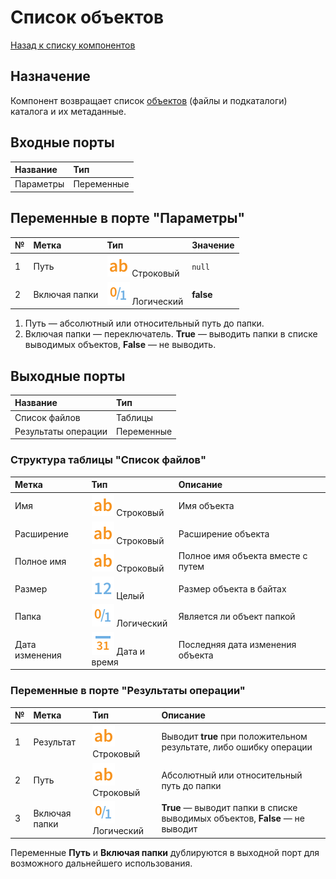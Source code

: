 # Список объектов

[Назад к списку компонентов](../README.md)

## Назначение

Компонент возвращает список [объектов](https://lawbooks.news/informatika_961/obyektyi-faylovoy-sistemyi-fayl-papka-obyekt-54909.html) (файлы и подкаталоги) каталога и их метаданные.

## Входные порты

| Название| Тип|
|:----------|:-----------|
| Параметры | Переменные    |

## Переменные в порте "Параметры"

| № | Метка               | Тип                                    |  Значение |
|:--|:--------------------|:---------------------------------------|:----------|
| 1 | Путь | ![](./img/string_default.svg) Строковый |`null` |
| 2 | Включая папки | ![](./img/boolean_default.svg) Логический | **false** |

1. Путь  — абсолютный или относительный путь до папки.
2. Включая папки — переключатель. **True** — выводить папки в списке выводимых объектов, **False** — не выводить.

## Выходные порты

| Название| Тип|
|:----------|:-----------|
| Список файлов | Таблицы |
| Результаты операции | Переменные |

### Структура таблицы "Список файлов"

| Метка               | Тип                                    | Описание  |
|:--------------------|:---------------------------------------|:----------|
| Имя | ![](./img/string_default.svg) Строковый |Имя объекта|
| Расширение | ![](./img/string_default.svg) Строковый |Расширение объекта|
| Полное имя | ![](./img/string_default.svg) Строковый | Полное имя объекта вместе с путем |
| Размер | ![](./img/integer_default.svg) Целый | Размер объекта в байтах |
| Папка | ![](./img/boolean_default.svg) Логический| Является ли объект папкой |
| Дата изменения | ![](./img/datetime_default.svg) Дата и время | Последняя дата изменения объекта |

### Переменные в порте "Результаты операции"

| № | Метка               | Тип                                    | Описание  |
|:--|:--------------------|:---------------------------------------|:----------|
| 1 | Результат | ![](./img/string_default.svg) Строковый | Выводит **true** при положительном результате, либо ошибку операции |
| 2 | Путь | ![](./img/string_default.svg) Строковый |Абсолютный или относительный путь до папки|
| 3 | Включая папки | ![](./img/boolean_default.svg) Логический| **True** — выводит папки в списке выводимых объектов, **False** — не выводит|

Переменные **Путь** и **Включая папки** дублируются в выходной порт для возможного дальнейшего использования. 